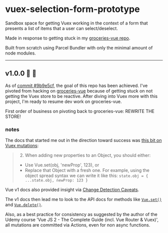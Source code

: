 # vuex-selection-form-prototype

Sandbox space for getting Vuex working in the context of a form that presents a list of items that a user can select/deselect.

Made in response to getting stuck in my [groceries-vue repo](https://github.com/brianzelip/groceries-vue).

Built from scratch using Parcel Bundler with only the minimal amount of node modules.

---

## v1.0.0 🎉 🚢

As of [commit #9b9e5cf](#9b9e5cf), the goal of this repo has been achieved. I've pivoted from hacking on [groceries-vue](/groceries-vue) because of getting stuck on not getting the Vuex store to be reactive. After diving into Vuex more with this project, I'm ready to resume dev work on groceries-vue.

First order of business on pivoting back to groceries-vue: REWRITE THE STORE!

### notes

The docs that started me out in the direction toward success was [this bit on Vuex mutations](https://vuex.vuejs.org/guide/mutations.html#mutations-follow-vue-s-reactivity-rules):

> 2. When adding new properties to an Object, you should either:
>
> - Use Vue.set(obj, 'newProp', 123), or
> - Replace that Object with a fresh one. For example, using the
>   object spread syntax we can write it like this: `state.obj = { ...state.obj, newProp: 123 }`

Vue v1 docs also provided insight via [Change Detection Caveats](https://v1.vuejs.org/guide/reactivity.html#Change-Detection-Caveats).

The v1 docs then lead me to look to the API docs for methods like [`Vue.set()`](https://vuejs.org/v2/api/#Vue-set) and [`Vue.delete()`](https://vuejs.org/v2/api/#Vue-delete).

Also, as a best practice for consistency as suggested by the author of the Udemy course 'Vue JS 2 - The Complete Guide (incl. Vue Router & Vuex)', all mutations are committed via Actions, even for non async functions.
